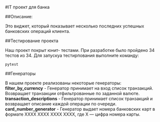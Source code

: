 #IT проект для банка

##Описание:

Это виджет, который показывает несколько последних успешных банковских операций клиента.

##Тестирование проекта

Наш проект покрыт юнит- тестами. При разработке было пройдено 34 тестов из 34. Для запускуа тестирпования выполните команду:

`pytest`

##Генераторы

В нашем проекте реализованы некоторые генераторы:
**filter_by_currency** - Генератор принимает на вход список транзакций. Возвращает транзакции отфильтрованные по заданной валюте.
**transaction_descriptions** - Генератор принимает список транзакций и возвращает описание каждой операции по очереди.
**card_number_generator** - Генератор выдает номера банковских карт в формате XXXX XXXX XXXX XXXX, где X — цифра номера карты.